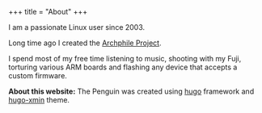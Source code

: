 +++
title = "About"
+++

I am a passionate Linux user since 2003. 

Long time ago I created the [Archphile Project](https://archphile.org).

I spend most of my free time listening to music, shooting with my Fuji, torturing various ARM boards and flashing any device that accepts a custom firmware.


**About this website:**
The Penguin was created using [hugo](https://gohugo.io/ ) framework and [hugo-xmin](https://themes.gohugo.io/hugo-xmin/) theme.
